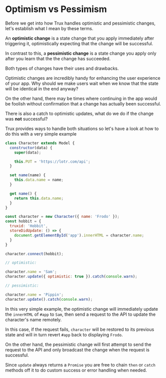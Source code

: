 # Optimism vs Pessimism

Before we get into how Trux handles optimistic and pessimistic changes, let's establish what I mean by these terms.

An **optimistic change** is a state change that you apply immediately after triggering it, optimistically expecting that the change will be successful.

In contrast to this, a **pessimistic change** is a state change you apply only after you learn that the the change has succeeded.

Both types of changes have their uses and drawbacks.

Optimistic changes are incredibly handy for enhancing the user experience of your app. Why should we make users wait when we know that the state will be identical in the end anyway?

On the other hand, there may be times where continuing in the app would be foolish without confirmation that a change has actually been successful.

There is also a catch to optimistic updates, what do we do if the change was **not** successful?

Trux provides ways to handle both situations so let's have a look at how to do this with a very simple example

```js
class Character extends Model {
  constructor(data) {
    super(data);

    this.PUT = 'https://lotr.com/api';
  }

  set name(name) {
    this.data.name = name;
  }

  get name() {
    return this.data.name;
  }
}

const character = new Character({ name: 'Frodo' });
const hobbit = {
  truxid: 'Hobbit',
  storeDidUpdate: () => {
    document.getElementById('app').innerHTML = character.name;
  }
}

character.connect(hobbit);

// optimistic:

character.name = 'Sam';
character.update({ optimistic: true }).catch(console.warn);

// pessimistic:

character.name = 'Pippin';
character.update().catch(console.warn);
```

In this very simple example, the optimistic change will immediately update the `innerHTML` of `#app` to `Sam`, then send a request to the API to update the character's name remotely.

In this case, if the request fails, `character` will be restored to its previous state and will in turn revert `#app` back to displaying `Frodo`.

On the other hand, the pessimistic change will first attempt to send the request to the API and only broadcast the change when the request is successful. 

Since `update` always returns a `Promise` you are free to chain `then` or `catch` methods off it to do custom success or error handling when needed. 

